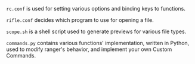 `rc.conf` is used for setting various options and binding keys to functions.

`rifle.conf` decides which program to use for opening a file.

`scope.sh` is a shell script used to generate previews for various file types.

`commands.py` contains various functions' implementation, written in Python, used to modify ranger's behavior, and implement your own Custom Commands.
